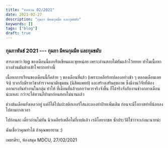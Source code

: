 ```yaml
---
title: "ทบทวน 02/2021"
date: 2021-02-27
description: "กุมภา มีคนกุมมือ และกุมขมับ"
keywords: []
tags: ["blog"]
draft: true
---
```


### กุมภาพันธ์ 2021 --- กุมภา มีคนกุมมือ และกุมขมับ

สารภาพว่า log ของเดือนนี้แอบรีบเขียนและซุยหน่อย เพราะอ่านสอบไม่ทันแล้วโว้ยยยย ทำไมเนื้อหาบางส่วนมันช่างเข้าใจยากอย่างนี้

เนื้อหาการเรียนของเดือนนี้ก็คล้าย ๆ ของเดือนที่แล้ว (เพราะเคลียร์เทปดองอย่างช้า ๆ ตลอดเดือนเลยจ้า) บวกกับมีรายวิชาสำรวจอนามัยชุมชน (นิสิตแพทย์) และสร้างเสริมสุขภาพ ซึ่งมีงานวิจัยที่ต้องออกแรงกันทำงานในกลุ่ม ทำให้
ที่เดือนที่แล้วบอกว่าควรจริงจังขึ้น ก็ได้จริงจังกับงานช่วงกลางเดือนน่ะแหละ กว่าจะได้ทวนก็ปามาก่อนสอบไม่นานแล้ว

ช่วงต้นเดือนยังเหลวอยู่ แต่ก็ได้ไปแปะสติกเกอร์ใสและลองทำป้ายเพิ่มเติม ก่อนจะมีโอกาสทำที่น้อยลงไปตามกาลเวลา

ไปก่อนละ เดี๋ยวอ่านไม่ทัน นิวเคลียร์เหลือไม่กี่เทปแล้ว เรดิโอยากชห ซักประวัติใช่ว่าจะเก่งนะนายน่ะ

ฉันเชื่อว่าคุณทำได้ ถ้าคุณพยายาม :)

เพชรศิระ, ห้องสมุด MDCU, 27/02/2021
